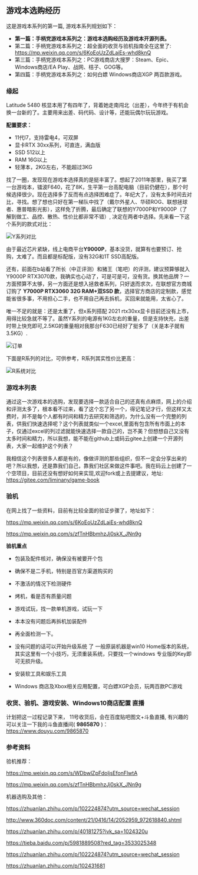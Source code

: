 ## 游戏本选购经历

这是游戏本系列的第一篇, 游戏本系列规划如下：

- **第一篇：手柄党游戏本系列之：游戏本选购经历及游戏本开源列表。**
- 第二篇：手柄党游戏本系列之：超全面的收货与验机指南全在这里了:
  https://mp.weixin.qq.com/s/6KoEoUzZdLaiEs-whd8knQ
- 第三篇：手柄党游戏本系列之：PC游戏商店大搜罗：Steam、Epic、Windows商店/EA Play、战网、桔子、GOG等。
- 第四篇：手柄党游戏本系列之：如何白嫖 Windows商店XGP 两百款游戏。

### 缘起

Latitude 5480 核显本用了有四年了，背着她走南闯北（出差），今年终于有机会换一台新的了。主要用来出差、码代码、设计等，还能玩偶尔玩玩游戏。

**配置要求：**

- 11代I7，支持雷电4，可双屏
- 显卡RTX 30xx系列，可直连，满血版
- SSD 512以上
- RAM 16G以上
- 轻薄本，2KG左右，不能超过3KG

找了一圈，发现现在游戏本选择真的是挺丰富了。想起了2011年那里，我买了第一台游戏本，镭波F640，花了8K，生平第一台高配电脑（目前仍健在），那个时候选择很少。现在选择多了反而有点选择困难症了。年纪大了，没有太多时间去对比，寻找。想了想也只好在第一梯队中找了（戴尔外星人、华硕ROG、联想拯球者、惠普暗影光影），这样免了折腾，最后确定了联想的Y7000P和Y9000P（了解到做工、品控、散热、性价比都非常不错）, 决定在两者中选择。先来看一下这个系列的款式对比：

![Y系列对比](https://images.gitee.com/uploads/images/2021/0809/185019_79e40e32_325256.png "屏幕截图.png")


由于最近芯片紧缺，线上电商平台**Y9000P**，基本没货，就算有也要预订、抢购，太难了。而且都是标配版，没有32G和1T SSD高配版。

还有，前面在b站看了所长（中正评测）和猪王（笔吧）的评测，建议预算够就入 Y9000P RTX3070款，我确实也心动了，可是可是可，没有货。换其他品牌？一方面预算不太够，另一方面还是想入拯救者系列，只好退而求次，在联想官方商城订购了 **Y7000P RTX3060 32G RAM+双SSD 款**，选择官方商店的定制款，感觉能省很多事，不用担心二手，也不用自己再去拆机，买回来就能用，太省心了。

唯一不足的就是：还是太重了，但x系列搭配 2021 rtx30xx显卡目前还没有上市，用得比较急就不等了。虽然Y系列的电源有1KG左右的重量，但是支持快充，出差时带上快充即可,2.5KG的重量相对我那台F630已经好了挺多了（关是本子就有3.5KG）.

![订单](https://images.gitee.com/uploads/images/2021/0809/191459_ca27bfc6_325256.png "屏幕截图.png")


下面是R系列的对比，可供参考，R系列其实性价比更高：

![R系统对比](https://images.gitee.com/uploads/images/2021/0809/185053_0783b1ef_325256.png "屏幕截图.png")

### 游戏本列表

通过这一次游戏本的选购，发现要选择一款适合自己的还真有点麻烦，网上的介绍和评测太多了，根本看不过来，看了这个忘了另一个，得记笔记才行，但这样又太费时，并不是每个人都有时间和精力去研究和筛选的，为什么没有一个完整的列表，供我们快速选择呢？这个列表就类似一个excel,里面有包含所有市面上的本子，仅通过excel的列过滤就能快速选择一款自己的，岂不美？但想想自己又没有太多时间和精力，所以我想，能不能在github上或码云gitee上创建一个开源列表，大家一起维护这个列表？

我相信这个列表很多人都是有的，像做评测的那些组织，但不一定会分享出来的吧？所以我想，还是靠我们自己，靠我们社区来做这件事吧。我在码云上创建了一个空项目，目前还没有想好如何来实现,欢迎fork或上去提建议，地址: https://gitee.com/liminany/game-book 

### 验机

在网上找了一些资料，目前有比较全面的验证步骤了，地址如下：

https://mp.weixin.qq.com/s/6KoEoUzZdLaiEs-whd8knQ

https://mp.weixin.qq.com/s/zfTnHBbmhzJj0skX_JNn9g

**验机重点**

- 包装及配件核对，确保没有被要开个包
- 确保不是二手机，特别是百官方渠道购买的
- 不激活的情况下检测硬件
- 烤机，看是否有质量问题
- 游戏试玩，找一款单机游戏，试玩一下
- 本本没有问题后再拆机加装配件
- 再全面检测一下。

- 没有问题的话可以开始升级系统 了
一般原装机器是win10 Home版本的系统，其实这里有一个小技巧，无须重装系统，只要找一个windows 专业版的Key即可无损升级。

- 安装软工具和娱乐工具
- Windows 商店及Xbox相关应用配置，可白嫖XGP会员，玩两百款PC游戏


### 收货、验机、游戏安装、Windows10商店配置 直播

计划把这一过程记录下来， 11号收货后，会在百度贴吧图文+斗鱼直播, 有兴趣的可以关注一下我的斗鱼直播间( **9865870** )： https://www.douyu.com/9865870


### 参考资料 

验机推荐：

https://mp.weixin.qq.com/s/WDbwlZpFdoljsEfonFlwtA

https://mp.weixin.qq.com/s/zfTnHBbmhzJj0skX_JNn9g


机器选购及其他：

https://zhuanlan.zhihu.com/p/102224874?utm_source=wechat_session

http://www.360doc.com/content/21/0416/14/2052959_972618840.shtml

https://zhuanlan.zhihu.com/p/40181275?ivk_sa=1024320u

https://tieba.baidu.com/p/5981889508?red_tag=3533025348

https://zhuanlan.zhihu.com/p/102224874?utm_source=wechat_session

https://zhuanlan.zhihu.com/p/102431681



